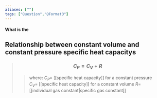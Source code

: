 ```yaml
---
aliases: [""]
tags: ["Question","QFormat3"]
---
```


#### What is the
## Relationship between constant volume and constant pressure specific heat capacitys
> ### $$ C_P = C_V + R $$ 
>> where:
>> $C_P=$  [[specific heat capacity]] for a constant pressure
>> $C_V=$ [[specific heat capacity]] for a constant volume
>> $R =$ [[individual gas constant|specific gas constant]]